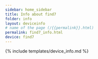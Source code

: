 ```yaml
---
sidebar: home_sidebar
title: Info about find7
folder: info
layout: deviceinfo
# name of the page (/{{permalink}}.html)
permalink: find7_info.html
device: find7
---
```

{% include templates/device_info.md %}
